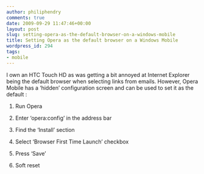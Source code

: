 ```yaml
---
author: philiphendry
comments: true
date: 2009-09-29 11:47:46+00:00
layout: post
slug: setting-opera-as-the-default-browser-on-a-windows-mobile
title: Setting Opera as the default browser on a Windows Mobile
wordpress_id: 294
tags:
- mobile
---
```


I own an HTC Touch HD as was getting a bit annoyed at Internet Explorer being the default browser when selecting links from emails. However, Opera Mobile has a ‘hidden’ configuration screen and can be used to set it as the default :

 

  
  1. Run Opera
   
  2. Enter ‘opera:config’ in the address bar
   
  3. Find the ‘Install’ section
   
  4. Select ‘Browser First Time Launch’ checkbox
   
  5. Press ‘Save’
   
  6. Soft reset

